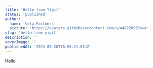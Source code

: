 ```yaml
---
title: 'Hello from Yigit'
status: 'published'
author:
  name: 'Vela Partners'
  picture: 'https://avatars.githubusercontent.com/u/44022096?v=4'
slug: 'hello-from-yigit'
description: ''
coverImage: ''
publishedAt: '2023-05-20T18:06:11.614Z'
---
```


Hello

